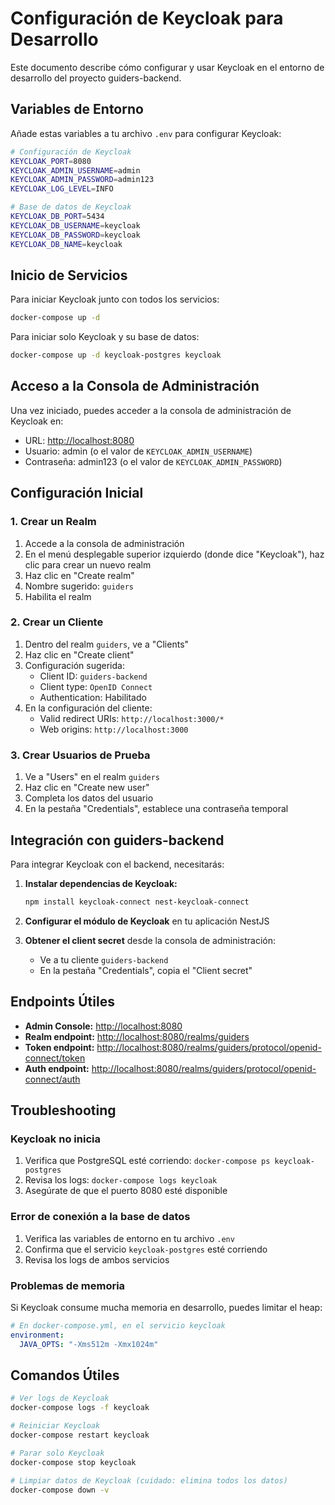 # Configuración de Keycloak para Desarrollo

Este documento describe cómo configurar y usar Keycloak en el entorno de desarrollo del proyecto guiders-backend.

## Variables de Entorno

Añade estas variables a tu archivo `.env` para configurar Keycloak:

```bash
# Configuración de Keycloak
KEYCLOAK_PORT=8080
KEYCLOAK_ADMIN_USERNAME=admin
KEYCLOAK_ADMIN_PASSWORD=admin123
KEYCLOAK_LOG_LEVEL=INFO

# Base de datos de Keycloak
KEYCLOAK_DB_PORT=5434
KEYCLOAK_DB_USERNAME=keycloak
KEYCLOAK_DB_PASSWORD=keycloak
KEYCLOAK_DB_NAME=keycloak
```

## Inicio de Servicios

Para iniciar Keycloak junto con todos los servicios:

```bash
docker-compose up -d
```

Para iniciar solo Keycloak y su base de datos:

```bash
docker-compose up -d keycloak-postgres keycloak
```

## Acceso a la Consola de Administración

Una vez iniciado, puedes acceder a la consola de administración de Keycloak en:

- URL: <http://localhost:8080>
- Usuario: admin (o el valor de `KEYCLOAK_ADMIN_USERNAME`)
- Contraseña: admin123 (o el valor de `KEYCLOAK_ADMIN_PASSWORD`)

## Configuración Inicial

### 1. Crear un Realm

1. Accede a la consola de administración
2. En el menú desplegable superior izquierdo (donde dice "Keycloak"), haz clic para crear un nuevo realm
3. Haz clic en "Create realm"
4. Nombre sugerido: `guiders`
5. Habilita el realm

### 2. Crear un Cliente

1. Dentro del realm `guiders`, ve a "Clients"
2. Haz clic en "Create client"
3. Configuración sugerida:
   - Client ID: `guiders-backend`
   - Client type: `OpenID Connect`
   - Authentication: Habilitado
4. En la configuración del cliente:
   - Valid redirect URIs: `http://localhost:3000/*`
   - Web origins: `http://localhost:3000`

### 3. Crear Usuarios de Prueba

1. Ve a "Users" en el realm `guiders`
2. Haz clic en "Create new user"
3. Completa los datos del usuario
4. En la pestaña "Credentials", establece una contraseña temporal

## Integración con guiders-backend

Para integrar Keycloak con el backend, necesitarás:

1. **Instalar dependencias de Keycloak:**

   ```bash
   npm install keycloak-connect nest-keycloak-connect
   ```

2. **Configurar el módulo de Keycloak** en tu aplicación NestJS

3. **Obtener el client secret** desde la consola de administración:
   - Ve a tu cliente `guiders-backend`
   - En la pestaña "Credentials", copia el "Client secret"

## Endpoints Útiles

- **Admin Console:** <http://localhost:8080>
- **Realm endpoint:** <http://localhost:8080/realms/guiders>
- **Token endpoint:** <http://localhost:8080/realms/guiders/protocol/openid-connect/token>
- **Auth endpoint:** <http://localhost:8080/realms/guiders/protocol/openid-connect/auth>

## Troubleshooting

### Keycloak no inicia

1. Verifica que PostgreSQL esté corriendo: `docker-compose ps keycloak-postgres`
2. Revisa los logs: `docker-compose logs keycloak`
3. Asegúrate de que el puerto 8080 esté disponible

### Error de conexión a la base de datos

1. Verifica las variables de entorno en tu archivo `.env`
2. Confirma que el servicio `keycloak-postgres` esté corriendo
3. Revisa los logs de ambos servicios

### Problemas de memoria

Si Keycloak consume mucha memoria en desarrollo, puedes limitar el heap:

```yaml
# En docker-compose.yml, en el servicio keycloak
environment:
  JAVA_OPTS: "-Xms512m -Xmx1024m"
```

## Comandos Útiles

```bash
# Ver logs de Keycloak
docker-compose logs -f keycloak

# Reiniciar Keycloak
docker-compose restart keycloak

# Parar solo Keycloak
docker-compose stop keycloak

# Limpiar datos de Keycloak (cuidado: elimina todos los datos)
docker-compose down -v
```
